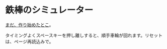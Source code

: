 # 鉄棒のシミュレーター

<a href="https://tamubun.github.io/HighBar/">まだ、作り始めたとこ</a>。

タイミングよくスペースキーを押し離しすると、順手車輪が回れます。リセットは、ページ再読込みで。
